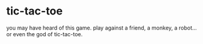 # tic-tac-toe
you may have heard of this game. play against a friend, a monkey, a robot... or even the god of tic-tac-toe.
